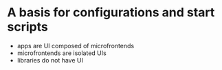 # A basis for configurations and start scripts

- apps are UI composed of microfrontends
- microfrontends are isolated UIs
- libraries do not have UI
